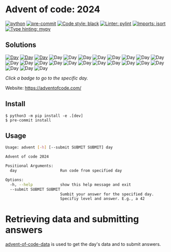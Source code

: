 # Advent of code: 2024

[![python](https://img.shields.io/badge/Python-3.10-3776AB.svg?style=flat&logo=python&logoColor=white)](https://www.python.org)
[![pre-commit](https://img.shields.io/badge/pre--commit-enabled-brightgreen?logo=pre-commit&logoColor=white)](https://github.com/pre-commit/pre-commit)
[![Code style: black](https://img.shields.io/badge/code%20style-black-000000.svg)](https://github.com/psf/black)
[![Linter: pylint](https://img.shields.io/badge/linting-pylint-yellowgreen)](https://github.com/pylint-dev/pylint)
[![Imports: isort](https://img.shields.io/badge/%20imports-isort-%231674b1?style=flat&labelColor=ef8336)](https://pycqa.github.io/isort/)
[![Type hinting: mypy](http://www.mypy-lang.org/static/mypy_badge.svg)](http://mypy-lang.org/)

## Solutions

<!--SOLUTIONS-->

[![Day](https://badgen.net/badge/01/%E2%98%85%E2%98%85/green)](src/advent/day01.py)
[![Day](https://badgen.net/badge/02/%E2%98%85%E2%98%85/green)](src/advent/day02.py)
[![Day](https://badgen.net/badge/03/%E2%98%85%E2%98%85/green)](src/advent/day03.py)
![Day](https://badgen.net/badge/04/%E2%98%85%E2%98%85/gray)
![Day](https://badgen.net/badge/05/%E2%98%85%E2%98%85/gray)
![Day](https://badgen.net/badge/06/%E2%98%85%E2%98%85/gray)
![Day](https://badgen.net/badge/07/%E2%98%85%E2%98%85/gray)
![Day](https://badgen.net/badge/08/%E2%98%85%E2%98%86/gray)
![Day](https://badgen.net/badge/09/%E2%98%85%E2%98%85/gray)
![Day](https://badgen.net/badge/10/%E2%98%85%E2%98%86/gray)
![Day](https://badgen.net/badge/11/%E2%98%85%E2%98%85/gray)
![Day](https://badgen.net/badge/12/%E2%98%86%E2%98%86/gray)
![Day](https://badgen.net/badge/13/%E2%98%86%E2%98%86/gray)
![Day](https://badgen.net/badge/14/%E2%98%85%E2%98%86/gray)
![Day](https://badgen.net/badge/15/%E2%98%85%E2%98%85/gray)
![Day](https://badgen.net/badge/16/%E2%98%86%E2%98%86/gray)
![Day](https://badgen.net/badge/17/%E2%98%86%E2%98%86/gray)
![Day](https://badgen.net/badge/18/%E2%98%86%E2%98%86/gray)
![Day](https://badgen.net/badge/19/%E2%98%86%E2%98%86/gray)
![Day](https://badgen.net/badge/20/%E2%98%86%E2%98%86/gray)
![Day](https://badgen.net/badge/21/%E2%98%86%E2%98%86/gray)
![Day](https://badgen.net/badge/22/%E2%98%86%E2%98%86/gray)
![Day](https://badgen.net/badge/23/%E2%98%86%E2%98%86/gray)
![Day](https://badgen.net/badge/24/%E2%98%86%E2%98%86/gray)
![Day](https://badgen.net/badge/25/%E2%98%86%E2%98%86/gray)

<!--/SOLUTIONS-->

_Click a badge to go to the specific day._

Website: https://adventofcode.com/

## Install
```
$ python3 -m pip install -e .[dev]
$ pre-commit install
```

## Usage
```sh
Usage: advent [-h] [--submit SUBMIT SUBMIT] day

Advent of code 2024

Positional Arguments:
  day                   Run code from specified day

Options:
  -h, --help            show this help message and exit
  --submit SUBMIT SUBMIT
                        Sumbit your answer for the specified day.
                        Specifiy level and answer. E.g., a 42
```

# Retrieving data and submitting answers
[advent-of-code-data](https://github.com/wimglenn/advent-of-code-data) is used to get the day's data and to submit answers.
